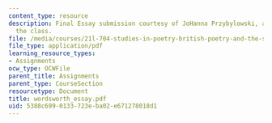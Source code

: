 ```yaml
---
content_type: resource
description: Final Essay submission courtesy of JoHanna Przybylowski, a student in
  the class.
file: /media/courses/21l-704-studies-in-poetry-british-poetry-and-the-sciences-of-the-mind-fall-2004/5388c6990133723eba02e671278018d1_wordsworth_essay.pdf
file_type: application/pdf
learning_resource_types:
- Assignments
ocw_type: OCWFile
parent_title: Assignments
parent_type: CourseSection
resourcetype: Document
title: wordsworth_essay.pdf
uid: 5388c699-0133-723e-ba02-e671278018d1
---
```

